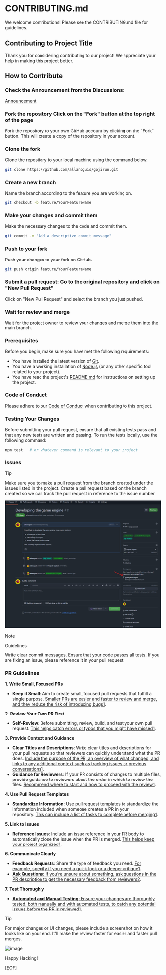 # CONTRIBUTING.md

We welcome contributions! Please see the CONTRIBUTING.md file for guidelines.

## Contributing to Project Title

Thank you for considering contributing to our project! We appreciate your help in making this project better.

## How to Contribute

### Check the Announcement from the Discussions:

[Announcement](https://github.com/allanoguis/Hacktoberfest-2024/discussions/27)

### **Fork the repository** Click on the "Fork" button at the top right of the page

Fork the repository to your own GitHub account by clicking on the "Fork" button. This will create a copy of the repository in your account.

### **Clone the  fork**

Clone the repository to your local machine using the command below.

```bash
git clone https://github.com/allanoguis/gojirun.git
```

### **Create a new branch**

Name the branch according to the feature you are working on.

```bash
git checkout -b feature/YourFeatureName
```

### **Make your changes and commit them**

Make the necessary changes to the code and commit them.

```bash
git commit -m "Add a descriptive commit message"
```

### **Push to your fork**

Push your changes to your fork on GitHub.

```bash
git push origin feature/YourFeatureName
```

### **Submit a pull request: Go to the original repository and click on "New Pull Request"**

Click on "New Pull Request" and select the branch you just pushed.

### **Wait for review and merge**

Wait for the project owner to review your changes and merge them into the main branch.

### **Prerequisites**

Before you begin, make sure you have met the following requirements:

- You have installed the latest version of [Git](https://git-scm.com/).
- You have a working installation of [Node.js](https://nodejs.org/) (or any other specific tool related to your project).
- You have read the project's [README.md](./README.md) for instructions on setting up the project.

### **Code of Conduct**

Please adhere to our [Code of Conduct](./CODE_OF_CONDUCT.md) when contributing to this project.

### **Testing Your Changes**

Before submitting your pull request, ensure that all existing tests pass and that any new tests are written and passing.
To run the tests locally, use the following command:

```bash
npm test   # or whatever command is relevant to your project
```

### Issues

> [!TIP]
> Make sure you to make a pull request from the branch created under the issues listed in the project.
> Create a pull request based on the branch created so we can track the pull request in reference to the issue number

![alt text](image.png)

> [!NOTE]
> Guidelines
>
> Write clear commit messages.
> Ensure that your code passes all tests.
> If you are fixing an issue, please reference it in your pull request.

### PR Guidelines

**1. Write Small, Focused PRs**

- **Keep it Small**: Aim to create small, focused pull requests that fulfill a single purpose. [Smaller PRs are easier and faster to review and merge, and they reduce the risk of introducing bugs1](https://docs.github.com/en/pull-requests/collaborating-with-pull-requests/getting-started/best-practices-for-pull-requests).

**2. Review Your Own PR First**

- **Self-Review**: Before submitting, review, build, and test your own pull request. [This helps catch errors or typos that you might have missed1](https://docs.github.com/en/pull-requests/collaborating-with-pull-requests/getting-started/best-practices-for-pull-requests).

**3. Provide Context and Guidance**

- **Clear Titles and Descriptions**: Write clear titles and descriptions for your pull requests so that reviewers can quickly understand what the PR does. [Include the purpose of the PR, an overview of what changed, and links to any additional context such as tracking issues or previous conversations1](https://docs.github.com/en/pull-requests/collaborating-with-pull-requests/getting-started/best-practices-for-pull-requests).
- **Guidance for Reviewers**: If your PR consists of changes to multiple files, provide guidance to reviewers about the order in which to review the files. [Recommend where to start and how to proceed with the review1](https://docs.github.com/en/pull-requests/collaborating-with-pull-requests/getting-started/best-practices-for-pull-requests).

**4. Use Pull Request Templates**

- **Standardize Information**: Use pull request templates to standardize the information included when someone creates a PR in your repository. [This can include a list of tasks to complete before merging1](https://docs.github.com/en/pull-requests/collaborating-with-pull-requests/getting-started/best-practices-for-pull-requests).

**5. Link to Issues**

- **Reference Issues**: Include an issue reference in your PR body to automatically close the issue when the PR is merged. [This helps keep your project organized1](https://docs.github.com/en/pull-requests/collaborating-with-pull-requests/getting-started/best-practices-for-pull-requests).

**6. Communicate Clearly**

- **Feedback Requests**: Share the type of feedback you need. [For example, specify if you need a quick look or a deeper critique1](https://docs.github.com/en/pull-requests/collaborating-with-pull-requests/getting-started/best-practices-for-pull-requests).
- [**Ask Questions**: If you’re unsure about something, ask questions in the PR description to get the necessary feedback from reviewers2](https://github.blog/developer-skills/github/how-to-write-the-perfect-pull-request/).

**7. Test Thoroughly**

- [**Automated and Manual Testing**: Ensure your changes are thoroughly tested, both manually and with automated tests, to catch any potential issues before the PR is reviewed1](https://docs.github.com/en/pull-requests/collaborating-with-pull-requests/getting-started/best-practices-for-pull-requests).

> [!TIP]
> For major changes or UI changes, please include a screenshot on how it looks like on your end.
> It'll make the review faster for easier and faster pull merges.

![image](https://github.com/user-attachments/assets/9ae950cb-5f8b-476f-8cd7-a00eaf989a8a)


Happy Hacking!

[EOF]
